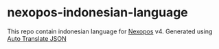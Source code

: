 # nexopos-indonesian-language
This repo contain indonesian language for [Nexopos](https://github.com/Blair2004/NexoPOS/) v4. Generated using [Auto Translate JSON](https://github.com/codegrue/auto-translate-json)

